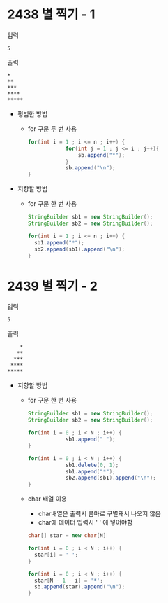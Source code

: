 # 2438 별 찍기 - 1

입력

~~~
5
~~~

출력

```
*
**
***
****
*****
```



* 평범한 방법

  * for 구문 두 번 사용

    ~~~java
    for(int i = 1 ; i <= n ; i++) {
    			for(int j = 1 ; j <= i ; j++){
    				sb.append("*");
    			}
    			sb.append("\n");
    }
    ~~~



* 지향할 방법

  * for 구문 한 번 사용

    ~~~java
    StringBuilder sb1 = new StringBuilder();
    StringBuilder sb2 = new StringBuilder();
    
    for(int i = 1 ; i <= n ; i++) {
      sb1.append("*");
      sb2.append(sb1).append("\n");
    }
    ~~~

    

# 2439 별 찍기 - 2

입력

~~~
5
~~~

출력

```
    *
   **
  ***
 ****
*****
```



* 지향할 방법

  * for 구문 한 번 사용

    ~~~java
    StringBuilder sb1 = new StringBuilder();
    StringBuilder sb2 = new StringBuilder();
    
    for(int i = 0 ; i < N ; i++) {
    			sb1.append(" ");
    }
    
    for(int i = 0 ; i < N ; i++) {
    			sb1.delete(0, 1);
    			sb1.append("*");
    			sb2.append(sb1).append("\n");
    }
    ~~~

  * char 배열 이용

    * char배열은 출력시 콤마로 구별돼서 나오지 않음
    * char에 데이터 입력시 ' ' 에 넣어야함

    ~~~java
    char[] star = new char[N]
    
    for(int i = 0 ; i < N ; i++) {
      star[i] = ' ';
    }
    
    for(int i = 0 ; i < N ; i++) {
      star[N - 1 - i] = '*';
      sb.append(star).append("\n");
    }
    ~~~

    